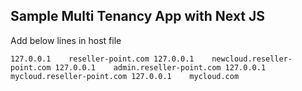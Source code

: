 ## Sample Multi Tenancy App with Next JS

Add below lines in host file

`127.0.0.1    reseller-point.com
127.0.0.1    newcloud.reseller-point.com
127.0.0.1    admin.reseller-point.com
127.0.0.1    mycloud.reseller-point.com
127.0.0.1    mycloud.com`
